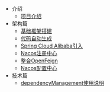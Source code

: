 * 介绍
    * [项目介绍](introduction/introduction_01.md)
* 架构篇
    * [基础框架搭建](framework/framework_01.md)
    * [代码自动生成](framework/framework_02.md)
    * [Spring Cloud Alibaba引入](framework/framework_03.md)
    * [Nacos注册中心](framework/framework_04.md)
    * [整合OpenFeign](framework/framework_05.md)
    * [Nacos配置中心](framework/framework_06.md)
* 技术篇
    * [dependencyManagement使用说明](technology/technology_01.md)
